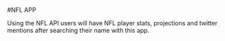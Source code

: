 #NFL APP

Using the NFL API users will have NFL player stats, projections and twitter mentions after searching their name with this app.
